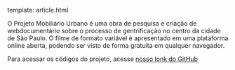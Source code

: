 template: article.html

<p class="about">O Projeto Mobiliário Urbano é uma obra de pesquisa e criação de webdocumentário sobre o processo de gentrificação no centro da cidade de São Paulo. O filme de formato variável é apresentado em uma plataforma online aberta, podendo ser visto de forma gratuita em qualquer navegador.</p>
<p class="about">Para acessar os códigos do projeto, acesse <a href="https://github.com/Agreste/MobUrb">nosso lonk do GitHub</a> </p>
